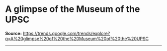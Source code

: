 # A glimpse of the Museum of the UPSC

**Source:** https://trends.google.com/trends/explore?q=A%20glimpse%20of%20the%20Museum%20of%20the%20UPSC

---


